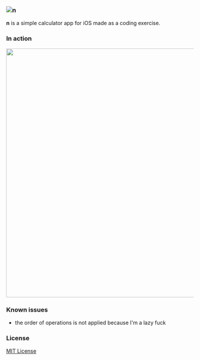 ### ![n](https://twixes.com/n/icon.png)
**n** is a simple calculator app for iOS made as a coding exercise.

### In action
<img src="https://twixes.com/n/screen.png" height="667">

### Known issues
* the order of operations is not applied because I'm a lazy fuck

### License
[MIT License](https://github.com/Twixes/n/blob/master/LICENSE)
